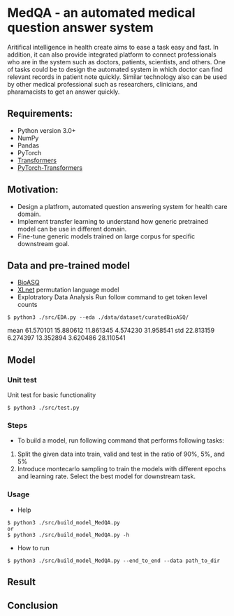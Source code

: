 # MedQA - an automated medical question answer system
Aritifical intelligence in health create aims to ease a task easy and fast. In
addition, it can also provide integrated platform to connect professionals who
are in the system such as doctors, patients, scientists, and others. One
of tasks could be to design the automated system in which doctor can find
relevant records in patient note quickly. Similar technology also can be used by other
medical professional such as researchers, clinicians, and pharamacists to get
an answer quickly. 

## Requirements:
* Python version 3.0+
* NumPy
* Pandas
* PyTorch
* [Transformers](https://github.com/huggingface/transformers)
* [PyTorch-Transformers](https://github.com/rusiaaman/pytorch-transformers) 


## Motivation:
* Design a platfrom, automated question answering system for health care domain.
* Implement transfer learning to understand how generic pretrained model can be
  use in different domain. 
* Fine-tune generic models trained on large corpus for specific downstream
  goal. 

## Data and pre-trained model
* [BioASQ](https://github.com/dmis-lab/bioasq-biobert)
* [XLnet](https://github.com/zihangdai/xlnet) permutation language model
* Explotratory Data Analysis
Run follow command to get token level counts
```
$ python3 ./src/EDA.py --eda ./data/dataset/curatedBioASQ/
```
mean  61.570101  15.880612  11.861345  4.574230  31.958541
std  22.813159  6.274397  13.352894  3.620486  28.110541

 


## Model

### Unit test
Unit test for basic functionality 
```
$ python3 ./src/test.py
```

### Steps 
* To build a model, run following command that performs following tasks:
1. Split the given data into train, valid and test in the ratio of 90%, 5%, and 5% 
2. Introduce montecarlo sampling to train the models with different epochs and
   learning rate. Select the best model for downstream task.

### Usage 
* Help 
```
$ python3 ./src/build_model_MedQA.py 
or 
$ python3 ./src/build_model_MedQA.py -h
```

* How to run
```
$ python3 ./src/build_model_MedQA.py --end_to_end --data path_to_dir 
```


## Result

## Conclusion
